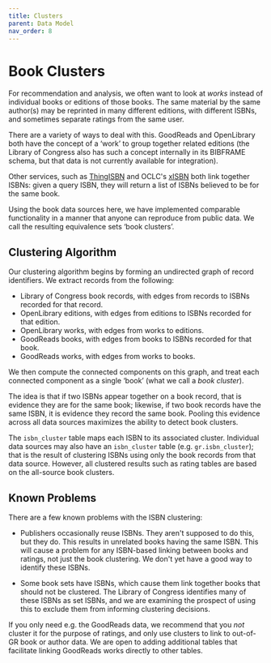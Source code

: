 ```yaml
---
title: Clusters
parent: Data Model
nav_order: 8
---
```


# Book Clusters

For recommendation and analysis, we often want to look at *works* instead of individual books or
editions of those books.  The same material by the same author(s) may be reprinted in many different
editions, with different ISBNs, and sometimes separate ratings from the same user.

There are a variety of ways to deal with this.  GoodReads and OpenLibrary both have the concept of
a ‘work’ to group together related editions (the Library of Congress also has such a concept
internally in its BIBFRAME schema, but that data is not currently available for integration).

Other services, such as [ThingISBN](https://blog.librarything.com/thingology/2006/06/introducing-thingisbn/)
and OCLC's [xISBN](https://www.worldcat.org/affiliate/webservices/xisbn/app.jsp) both link together ISBNs:
given a query ISBN, they will return a list of ISBNs believed to be for the same book.

Using the book data sources here, we have implemented comparable functionality in a manner that
anyone can reproduce from public data.  We call the resulting equivalence sets ‘book clusters’.

## Clustering Algorithm

Our clustering algorithm begins by forming an undirected graph of record identifiers.  We extract
records from the following:

- Library of Congress book records, with edges from records to ISBNs recorded for that record.
- OpenLibrary editions, with edges from editions to ISBNs recorded for that edition.
- OpenLibrary works, with edges from works to editions.
- GoodReads books, with edges from books to ISBNs recorded for that book.
- GoodReads works, with edges from works to books.

We then compute the connected components on this graph, and treat each connected component as a single
‘book’ (what we call a *book cluster*).

The idea is that if two ISBNs appear together on a book record, that is evidence they are for the
same book; likewise, if two book records have the same ISBN, it is evidence they record the same book.
Pooling this evidence across all data sources maximizes the ability to detect book clusters.

The `isbn_cluster` table maps each ISBN to its associated cluster.  Individual data sources may also
have an `isbn_cluster` table (e.g. `gr.isbn_cluster`); that is the result of clustering ISBNs using
only the book records from that data source.  However, all clustered results such as rating tables
are based on the all-source book clusters.

## Known Problems

There are a few known problems with the ISBN clustering:

- Publishers occasionally reuse ISBNs.  They aren't supposed to do this, but they do.  This results
  in unrelated books having the same ISBN.  This will cause a problem for any ISBN-based linking
  between books and ratings, not just the book clustering.  We don't yet have a good way to identify
  these ISBNs.

- Some book sets have ISBNs, which cause them link together books that should not be clustered.
  The Library of Congress identifies many of these ISBNs as set ISBNs, and we are examining the
  prospect of using this to exclude them from informing clustering decisions.

If you only need e.g. the GoodReads data, we recommend that you *not* cluster it for the purpose of
ratings, and only use clusters to link to out-of-GR book or author data.  We are open to adding
additional tables that facilitate linking GoodReads works directly to other tables.
